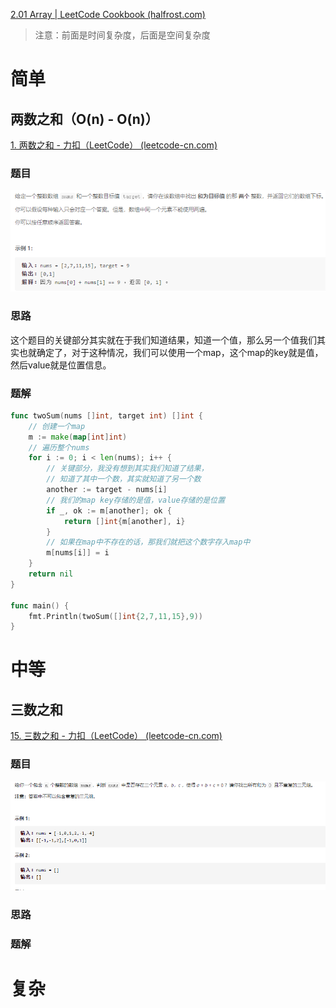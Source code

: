 [2.01 Array | LeetCode Cookbook (halfrost.com)](https://books.halfrost.com/leetcode/ChapterTwo/Array/)

> 注意：前面是时间复杂度，后面是空间复杂度

# 简单

## 两数之和（O(n) - O(n)）

[1. 两数之和 - 力扣（LeetCode） (leetcode-cn.com)](https://leetcode-cn.com/problems/two-sum/)

### 题目

![image-20210306162243052](images/image-20210306162243052.png)

### 思路

这个题目的关键部分其实就在于我们知道结果，知道一个值，那么另一个值我们其实也就确定了，对于这种情况，我们可以使用一个map，这个map的key就是值，然后value就是位置信息。

### 题解

```go
func twoSum(nums []int, target int) []int {
	// 创建一个map
	m := make(map[int]int)
	// 遍历整个nums
	for i := 0; i < len(nums); i++ {
		// 关键部分，我没有想到其实我们知道了结果，
		// 知道了其中一个数，其实就知道了另一个数
		another := target - nums[i]
		// 我们的map key存储的是值，value存储的是位置
		if _, ok := m[another]; ok {
			return []int{m[another], i}
		}
		// 如果在map中不存在的话，那我们就把这个数字存入map中
		m[nums[i]] = i
	}
	return nil
}

func main() {
	fmt.Println(twoSum([]int{2,7,11,15},9))
}
```

# 中等

## 三数之和

[15. 三数之和 - 力扣（LeetCode） (leetcode-cn.com)](https://leetcode-cn.com/problems/3sum/)

### 题目

![image-20210306171422413](images/image-20210306171422413.png)

### 思路



### 题解



# 复杂